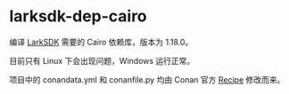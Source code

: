 # larksdk-dep-cairo

编译 [LarkSDK](https://gitee.com/cytech_05/larksdk) 需要的 Cairo 依赖库，版本为 1.18.0。

目前只有 Linux 下会出现问题，Windows 运行正常。

项目中的 conandata.yml 和 conanfile.py 均由 Conan 官方 [Recipe](https://github.com/conan-io/conan-center-index/tree/master/recipes/cairo/all) 修改而来。

